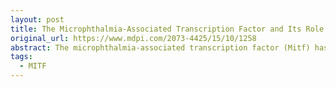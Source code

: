 ```yaml
---
layout: post
title: The Microphthalmia-Associated Transcription Factor and Its Role in the Structure and Function of the Eye
original_url: https://www.mdpi.com/2073-4425/15/10/1258
abstract: The microphthalmia-associated transcription factor (Mitf) has been found to play an important role in eye development, structure, and function. The Mitf gene is responsible for controlling cellular processes in a range of cell types, contributing to multiple eye development processes. In this review, we survey what is now known about the impact of Mitf on eye structure and function in retinal disorders. Several mutations in the human and mouse Mitf gene are now known, and the effects of these on eye phenotype are addressed. We discuss the importance of Mitf in regulating ion transport across the retinal pigment epithelium (RPE) and the vasculature of the eye. Methods The literature was searched using the PubMed, Scopus, and Google Scholar databases. Fundus and Optical Coherence Tomography (OCT) images from mice were obtained with a Micron IV rodent imaging system. Results Defects in neural-crest-derived melanocytes resulting from any Mitf mutations lead to hypopigmentation in the eye, coat, and inner functioning of the animals. While many Mitf mutations target RPE cells in the eye, fewer impact osteoclasts at the same time. Some of the mutations in mice lead to microphthalmia, and ultimately vision loss, while other mice show a normal eye size; however, the latter, in some cases, show hypopigmentation in the fundus and the choroid is depigmented and thickened, and in rare cases Mitf mutations lead to progressive retinal degeneration. Conclusions The Mitf gene has an impact on the structure and function of the retina and its vasculature, the RPE, and the choroid in the adult eye.
tags:
  - MITF
---
```


